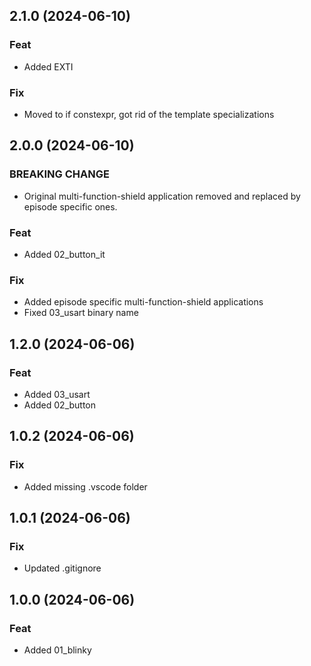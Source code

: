 ## 2.1.0 (2024-06-10)

### Feat

- Added EXTI

### Fix

- Moved to if constexpr, got rid of the template specializations

## 2.0.0 (2024-06-10)

### BREAKING CHANGE

- Original multi-function-shield application removed and
replaced by episode specific ones.

### Feat

- Added 02_button_it

### Fix

- Added episode specific multi-function-shield applications
- Fixed 03_usart binary name

## 1.2.0 (2024-06-06)

### Feat

- Added 03_usart
- Added 02_button

## 1.0.2 (2024-06-06)

### Fix

- Added missing .vscode folder

## 1.0.1 (2024-06-06)

### Fix

- Updated .gitignore

## 1.0.0 (2024-06-06)

### Feat

- Added 01_blinky
